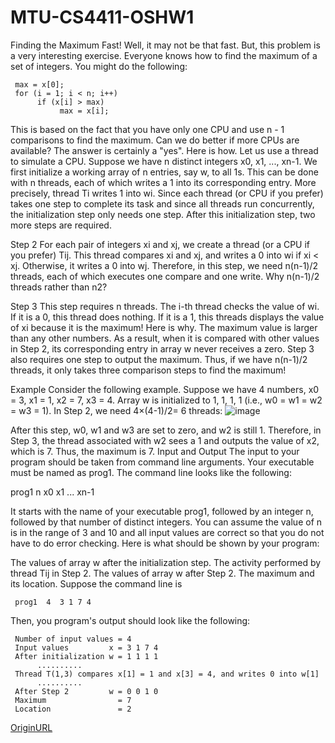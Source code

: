 # MTU-CS4411-OSHW1
Finding the Maximum Fast!
Well, it may not be that fast. But, this problem is a very interesting exercise.
Everyone knows how to find the maximum of a set of integers. You might do the following:

     max = x[0];
     for (i = 1; i < n; i++)
          if (x[i] > max)
               max = x[i];

This is based on the fact that you have only one CPU and use n - 1 comparisons to find the maximum. Can we do better if more CPUs are available? The answer is certainly a "yes". Here is how.
Let us use a thread to simulate a CPU. Suppose we have n distinct integers x0, x1, ..., xn-1. We first initialize a working array of n entries, say w, to all 1s. This can be done with n threads, each of which writes a 1 into its corresponding entry. More precisely, thread Ti writes 1 into wi. Since each thread (or CPU if you prefer) takes one step to complete its task and since all threads run concurrently, the initialization step only needs one step. After this initialization step, two more steps are required.

Step 2 For each pair of integers xi and xj, we create a thread (or a CPU if you prefer) Tij. This thread compares xi and xj, and writes a 0 into wi if xi < xj. Otherwise, it writes a 0 into wj. Therefore, in this step, we need n(n-1)/2 threads, each of which executes one compare and one write. Why n(n-1)/2 threads rather than n2?

Step 3 This step requires n threads. The i-th thread checks the value of wi. If it is a 0, this thread does nothing. If it is a 1, this threads displays the value of xi because it is the maximum! Here is why. The maximum value is larger than any other numbers. As a result, when it is compared with other values in Step 2, its corresponding entry in array w never receives a zero. Step 3 also requires one step to output the maximum. Thus, if we have n(n-1)/2 threads, it only takes three comparison steps to find the maximum!

Example
Consider the following example. Suppose we have 4 numbers, x0 = 3, x1 = 1, x2 = 7, x3 = 4. Array w is initialized to 1, 1, 1, 1 (i.e., w0 = w1 = w2 = w3 = 1). In Step 2, we need 4×(4-1)/2= 6 threads:
![image](https://user-images.githubusercontent.com/30169115/172193918-bfe13c91-0e68-4a18-b735-555652dbf5ac.png)


After this step, w0, w1 and w3 are set to zero, and w2 is still 1. Therefore, in Step 3, the thread associated with w2 sees a 1 and outputs the value of x2, which is 7. Thus, the maximum is 7.
Input and Output
The input to your program should be taken from command line arguments. Your executable must be named as prog1. The command line looks like the following:

prog1  n  x0 x1 ... xn-1

It starts with the name of your executable prog1, followed by an integer n, followed by that number of distinct integers. You can assume the value of n is in the range of 3 and 10 and all input values are correct so that you do not have to do error checking.
Here is what should be shown by your program:

The values of array w after the initialization step.
The activity performed by thread Tij in Step 2.
The values of array w after Step 2.
The maximum and its location.
Suppose the command line is

     prog1  4  3 1 7 4
         
Then, you program's output should look like the following:

     Number of input values = 4
     Input values         x = 3 1 7 4
     After initialization w = 1 1 1 1
          ..........
     Thread T(1,3) compares x[1] = 1 and x[3] = 4, and writes 0 into w[1]
          ..........
     After Step 2         w = 0 0 1 0
     Maximum                = 7
     Location               = 2

[OriginURL](https://pages.mtu.edu/~shene/FORUM/Taiwan-Forum/ComputerScience/003-OS/PROG/PG1/prog1.html)
